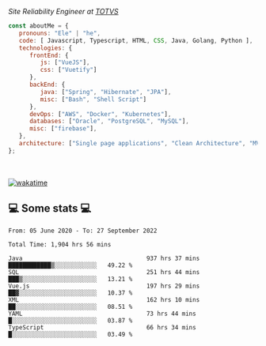 <p><em>Site Reliability Engineer at <a href="https://www.totvs.com/">TOTVS</a></br>
</em></p>


```javascript
const aboutMe = {
   pronouns: "Ele" | "he",
   code: [ Javascript, Typescript, HTML, CSS, Java, Golang, Python ],
   technologies: {
      frontEnd: {
         js: ["VueJS"],
         css: ["Vuetify"]
      },
      backEnd: {
         java: ["Spring", "Hibernate", "JPA"],
         misc: ["Bash", "Shell Script"]
      },
      devOps: ["AWS", "Docker", "Kubernetes"],
      databases: ["Oracle", "PostgreSQL", "MySQL"],
      misc: ["firebase"],
   },
   architecture: ["Single page applications", "Clean Architecture", "MVC", "Microservices"],
};
```
</br></br>
[![wakatime](https://wakatime.com/badge/user/a3a8ed06-d304-4d6b-bc86-4adc418cdea7.svg)](https://wakatime.com/@a3a8ed06-d304-4d6b-bc86-4adc418cdea7)
<h2>💻 Some stats 💻</h2>

<!--START_SECTION:waka-->

```text
From: 05 June 2020 - To: 27 September 2022

Total Time: 1,904 hrs 56 mins

Java                                   937 hrs 37 mins ████████████▒░░░░░░░░░░░░   49.22 %
SQL                                    251 hrs 44 mins ███▒░░░░░░░░░░░░░░░░░░░░░   13.21 %
Vue.js                                 197 hrs 29 mins ██▓░░░░░░░░░░░░░░░░░░░░░░   10.37 %
XML                                    162 hrs 10 mins ██░░░░░░░░░░░░░░░░░░░░░░░   08.51 %
YAML                                   73 hrs 44 mins  █░░░░░░░░░░░░░░░░░░░░░░░░   03.87 %
TypeScript                             66 hrs 34 mins  █░░░░░░░░░░░░░░░░░░░░░░░░   03.49 %
```

<!--END_SECTION:waka-->
